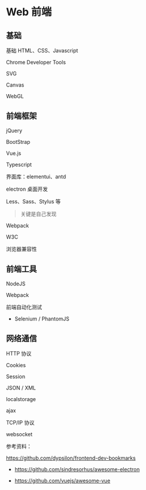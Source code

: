 # Web 前端

## 基础

基础 HTML、CSS、Javascript

Chrome Developer Tools

SVG

Canvas

WebGL

## 前端框架

jQuery

BootStrap

Vue.js

Typescript

界面库：elementui、antd

electron 桌面开发

Less、Sass、Stylus 等

> 关键是自己发现

Webpack

W3C

浏览器兼容性

## 前端工具

NodeJS

Webpack

前端自动化测试

  - Selenium / PhantomJS

## 网络通信

HTTP 协议

Cookies

Session

JSON / XML

localstorage

ajax

TCP/IP 协议

websocket

参考资料：

<https://github.com/dypsilon/frontend-dev-bookmarks>
* <https://github.com/sindresorhus/awesome-electron>

* <https://github.com/vuejs/awesome-vue>

